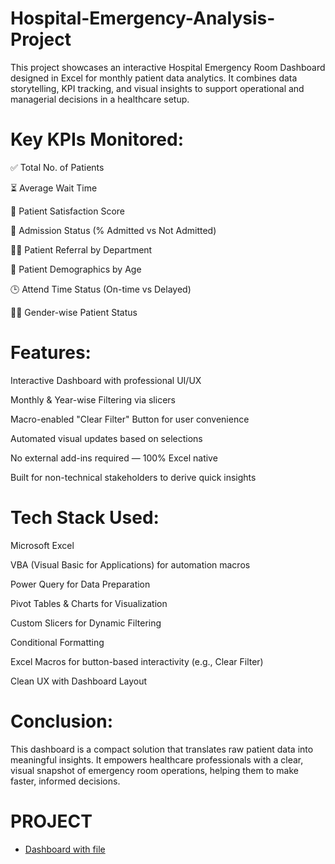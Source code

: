 # Hospital-Emergency-Analysis-Project
This project showcases an interactive Hospital Emergency Room Dashboard designed in Excel for monthly patient data analytics. It combines data storytelling, KPI tracking, and visual insights to support operational and managerial decisions in a healthcare setup.

# Key KPIs Monitored:
✅ Total No. of Patients

⏳ Average Wait Time

🌟 Patient Satisfaction Score

🏥 Admission Status (% Admitted vs Not Admitted)

👨‍⚕️ Patient Referral by Department

👵 Patient Demographics by Age

🕒 Attend Time Status (On-time vs Delayed)

👩‍⚕️ Gender-wise Patient Status

# Features:
Interactive Dashboard with professional UI/UX

Monthly & Year-wise Filtering via slicers

Macro-enabled "Clear Filter" Button for user convenience

Automated visual updates based on selections

No external add-ins required — 100% Excel native

Built for non-technical stakeholders to derive quick insights


# Tech Stack Used:
Microsoft Excel

VBA (Visual Basic for Applications) for automation macros

Power Query for Data Preparation

Pivot Tables & Charts for Visualization

Custom Slicers for Dynamic Filtering

Conditional Formatting

Excel Macros for button-based interactivity (e.g., Clear Filter)

Clean UX with Dashboard Layout

# Conclusion:
This dashboard is a compact solution that translates raw patient data into meaningful insights. It empowers healthcare professionals with a clear, visual snapshot of emergency room operations, helping them to make faster, informed decisions.

# PROJECT
- <a href=""> Dashboard with file</a>


